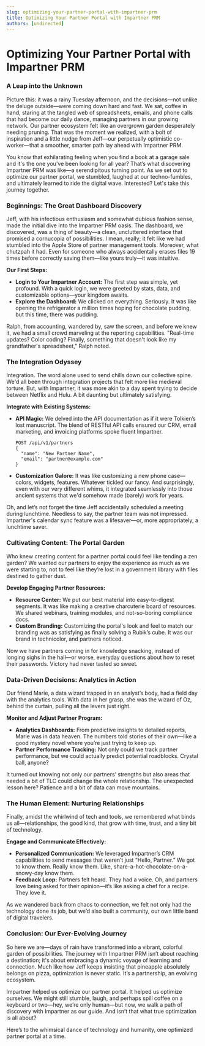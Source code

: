 ```yaml
---
slug: optimizing-your-partner-portal-with-impartner-prm
title: Optimizing Your Partner Portal with Impartner PRM
authors: [undirected]
---
```



# Optimizing Your Partner Portal with Impartner PRM

### A Leap into the Unknown

Picture this: it was a rainy Tuesday afternoon, and the decisions—not unlike the deluge outside—were coming down hard and fast. We sat, coffee in hand, staring at the tangled web of spreadsheets, emails, and phone calls that had become our daily dance, managing partners in our growing network. Our partner ecosystem felt like an overgrown garden desperately needing pruning. That was the moment we realized, with a bolt of inspiration and a little nudge from Jeff—our perpetually optimistic co-worker—that a smoother, smarter path lay ahead with Impartner PRM.

You know that exhilarating feeling when you find a book at a garage sale and it's the one you've been looking for all year? That’s what discovering Impartner PRM was like—a serendipitous turning point. As we set out to optimize our partner portal, we stumbled, laughed at our techno-fumbles, and ultimately learned to ride the digital wave. Interested? Let's take this journey together.

### Beginnings: The Great Dashboard Discovery

Jeff, with his infectious enthusiasm and somewhat dubious fashion sense, made the initial dive into the Impartner PRM oasis. The dashboard, we discovered, was a thing of beauty—a clean, uncluttered interface that promised a cornucopia of possibilities. I mean, really; it felt like we had stumbled into the Apple Store of partner management tools. Moreover, what chutzpah it had. Even for someone who always accidentally erases files 19 times before correctly saving them—like yours truly—it was intuitive.

**Our First Steps:**

- **Login to Your Impartner Account:** The first step was simple, yet profound. With a quick login, we were greeted by stats, data, and customizable options—your kingdom awaits. 
- **Explore the Dashboard:** We clicked on everything. Seriously. It was like opening the refrigerator a million times hoping for chocolate pudding, but this time, there was pudding.

Ralph, from accounting, wandered by, saw the screen, and before we knew it, we had a small crowd marveling at the reporting capabilities. "Real-time updates? Color coding? Finally, something that doesn't look like my grandfather's spreadsheet," Ralph noted.

### The Integration Odyssey

Integration. The word alone used to send chills down our collective spine. We'd all been through integration projects that felt more like medieval torture. But, with Impartner, it was more akin to a day spent trying to decide between Netflix and Hulu. A bit daunting but ultimately satisfying. 

**Integrate with Existing Systems:**

- **API Magic:** We delved into the API documentation as if it were Tolkien’s lost manuscript. The blend of RESTful API calls ensured our CRM, email marketing, and invoicing platforms spoke fluent Impartner. 
  ```plaintext
  POST /api/v1/partners
  {
    "name": "New Partner Name",
    "email": "partner@example.com"
  }
  ```
- **Customization Galore:** It was like customizing a new phone case—colors, widgets, features. Whatever tickled our fancy. And surprisingly, even with our very different whims, it integrated seamlessly into those ancient systems that we'd somehow made (barely) work for years.

Oh, and let’s not forget the time Jeff accidentally scheduled a meeting during lunchtime. Needless to say, the partner team was not impressed. Impartner's calendar sync feature was a lifesaver—or, more appropriately, a lunchtime saver.

### Cultivating Content: The Portal Garden

Who knew creating content for a partner portal could feel like tending a zen garden? We wanted our partners to enjoy the experience as much as we were starting to, not to feel like they’re lost in a government library with files destined to gather dust.

**Develop Engaging Partner Resources:**

- **Resource Center:** We put our best material into easy-to-digest segments. It was like making a creative charcuterie board of resources. We shared webinars, training modules, and not-so-boring compliance docs.
- **Custom Branding:** Customizing the portal's look and feel to match our branding was as satisfying as finally solving a Rubik’s cube. It was our brand in technicolor, and partners noticed.

Now we have partners coming in for knowledge snacking, instead of longing sighs in the hall—or worse, everyday questions about how to reset their passwords. Victory had never tasted so sweet.

### Data-Driven Decisions: Analytics in Action

Our friend Marie, a data wizard trapped in an analyst’s body, had a field day with the analytics tools. With data in her grasp, she was the wizard of Oz, behind the curtain, pulling all the levers just right. 

**Monitor and Adjust Partner Program:**

- **Analytics Dashboards:** From predictive insights to detailed reports, Marie was in data heaven. The numbers told stories of their own—like a good mystery novel where you’re just trying to keep up.
- **Partner Performance Tracking:** Not only could we track partner performance, but we could actually predict potential roadblocks. Crystal ball, anyone?

It turned out knowing not only our partners’ strengths but also areas that needed a bit of TLC could change the whole relationship. The unexpected lesson here? Patience and a bit of data can move mountains.

### The Human Element: Nurturing Relationships

Finally, amidst the whirlwind of tech and tools, we remembered what binds us all—relationships, the good kind, that grow with time, trust, and a tiny bit of technology.

**Engage and Communicate Effectively:**

- **Personalized Communication:** We leveraged Impartner’s CRM capabilities to send messages that weren’t just “Hello, Partner.” We got to know them. Really know them. Like, share-a-hot-chocolate-on-a-snowy-day know them.
- **Feedback Loop:** Partners felt heard. They had a voice. Oh, and partners love being asked for their opinion—it’s like asking a chef for a recipe. They love it.

As we wandered back from chaos to connection, we felt not only had the technology done its job, but we’d also built a community, our own little band of digital travelers.

### Conclusion: Our Ever-Evolving Journey

So here we are—days of rain have transformed into a vibrant, colorful garden of possibilities. The journey with Impartner PRM isn’t about reaching a destination; it's about embracing a dynamic voyage of learning and connection. Much like how Jeff keeps insisting that pineapple absolutely belongs on pizza, optimization is never static. It’s a partnership, an evolving ecosystem.

Impartner helped us optimize our partner portal. It helped us optimize ourselves. We might still stumble, laugh, and perhaps spill coffee on a keyboard or two—hey, we’re only human—but now, we walk a path of discovery with Impartner as our guide. And isn’t that what true optimization is all about?

Here’s to the whimsical dance of technology and humanity, one optimized partner portal at a time.
```